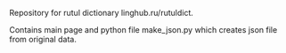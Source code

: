 Repository for rutul dictionary linghub.ru/rutuldict.

Contains main page and python file make_json.py which creates json file from original data. 
